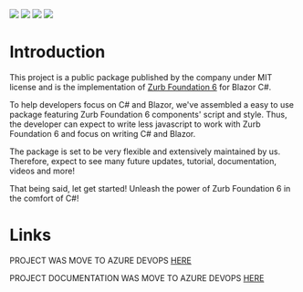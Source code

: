 ![](https://img.shields.io/badge/License-MIT-blueviolet)
![](https://img.shields.io/badge/Foundation-6.6.3-blue)
![](https://img.shields.io/nuget/v/Fl.Blazor.Foundation?label=Latest)
![](https://img.shields.io/nuget/dt/Fl.Blazor.Foundation?label=Downloads)

# Introduction 
This project is a public package published by the company under MIT license and is the implementation of [Zurb Foundation 6](https://get.foundation/index.html) for Blazor C#.

To help developers focus on C# and Blazor, we've assembled a easy to use package featuring Zurb Foundation 6 components' script and style. Thus, the developer can expect to write less javascript to work with Zurb Foundation 6 and focus on writing C# and Blazor.

The package is set to be very flexible and extensively maintained by us. Therefore, expect to see many future updates, tutorial, documentation, videos and more!

That being said, let get started! Unleash the power of Zurb Foundation 6 in the comfort of C#!


# Links
PROJECT WAS MOVE TO AZURE DEVOPS [HERE](https://github.com/OpenCodeDev/OpenCodeDev.Blazor.Foundation)

PROJECT DOCUMENTATION WAS MOVE TO AZURE DEVOPS [HERE](https://dev.azure.com/FlawlessLoop/blazor_foundation_6/_wiki/wikis/Blazor%20Foundation%206/7/Getting-Started)
